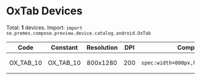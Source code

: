 # OxTab Devices

Total: **1** devices. Import: `import se.premex.compose.preview.device.catalog.android.OxTab`

| Code | Constant | Resolution | DPI | Compose Spec | Preview Usage |
|------|----------|------------|-----|-------------|---------------|
| OX_TAB_10 | OX_TAB_10 | 800x1280 | 200 | `spec:width=800px,height=1280px,dpi=200` | `@Preview(device = OxTab.OX_TAB_10)` |

<!-- Generated automatically. Do not edit manually. -->

